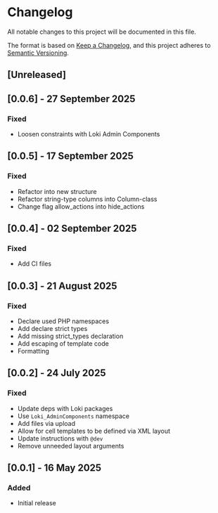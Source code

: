 # Changelog
All notable changes to this project will be documented in this file.

The format is based on [Keep a Changelog](https://keepachangelog.com/en/1.0.0/),
and this project adheres to [Semantic Versioning](https://semver.org/spec/v2.0.0.html).

## [Unreleased]

## [0.0.6] - 27 September 2025
### Fixed
- Loosen constraints with Loki Admin Components

## [0.0.5] - 17 September 2025
### Fixed
- Refactor into new structure
- Refactor string-type columns into Column-class
- Change flag allow_actions into hide_actions

## [0.0.4] - 02 September 2025
### Fixed
- Add CI files

## [0.0.3] - 21 August 2025
### Fixed
- Declare used PHP namespaces
- Add declare strict types
- Add missing strict_types declaration
- Add escaping of template code
- Formatting

## [0.0.2] - 24 July 2025
### Fixed
- Update deps with Loki packages
- Use `Loki_AdminComponents` namespace
- Add files via upload
- Allow for cell templates to be defined via XML layout
- Update instructions with `@dev`
- Remove unneeded layout arguments

## [0.0.1] - 16 May 2025
### Added
- Initial release
